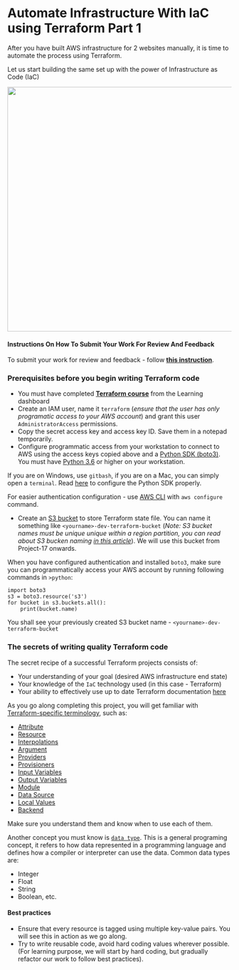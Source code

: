 # Automate Infrastructure With IaC using Terraform Part 1

After you have built AWS infrastructure for 2 websites manually, it is time to automate the process using Terraform. 

Let us start building the same set up with the power of Infrastructure as Code (IaC)

<img src="https://darey-io-pbl-projects-images.s3.eu-west-2.amazonaws.com/project16/tooling_project_16.png" width="936px" height="550px">

#### Instructions On How To Submit Your Work For Review And Feedback

To submit your work for review and feedback - follow [**this instruction**](https://starter-pbl.darey.io/en/latest/submission.html).

### Prerequisites before you begin writing Terraform code

* You must have completed [**Terraform course**](https://propitixhomes.udemy.com/course/terraform-certified/) from the Learning dashboard
* Create an IAM user, name it `terraform` (*ensure that the user has only programatic access to your AWS account*) and grant this user `AdministratorAccess` permissions.
* Copy the secret access key and access key ID. Save them in a notepad temporarily.
* Configure programmatic access from your workstation to connect to AWS using the access keys copied above and a [Python SDK (boto3)](https://boto3.amazonaws.com/v1/documentation/api/latest/index.html). You must have [Python 3.6](https://www.python.org/downloads/) or higher on your workstation.

If you are on Windows, use `gitbash`, if you are on a Mac, you can simply open a `terminal`. Read [here](https://boto3.amazonaws.com/v1/documentation/api/latest/guide/quickstart.html) to configure the Python SDK properly. 

For easier authentication configuration - use [AWS CLI](https://aws.amazon.com/cli/) with `aws configure` command.

* Create an [S3 bucket](https://docs.aws.amazon.com/AmazonS3/latest/userguide/Welcome.html) to store Terraform state file. You can name it something like `<yourname>-dev-terraform-bucket` (*Note: S3 bucket names must be unique unique within a region partition, you can read about S3 bucken naming [in this article](https://docs.aws.amazon.com/AmazonS3/latest/userguide/bucketnamingrules.html)*). We will use this bucket from Project-17 onwards.

When you have configured authentication and installed `boto3`, make sure you can programmatically access your AWS account by running following commands in `>python`:

```
import boto3
s3 = boto3.resource('s3')
for bucket in s3.buckets.all():
    print(bucket.name)
```
You shall see your previously created S3 bucket name - `<yourname>-dev-terraform-bucket`

### The secrets of writing quality Terraform code

The secret recipe of a successful Terraform projects consists of:

- Your understanding of your goal (desired AWS infrastructure end state)
- Your knowledge of the `IaC` technology used (in this case - Terraform)
- Your ability to effectively use up to date Terraform documentation [here](https://www.terraform.io/docs/configuration)

As you go along completing this project, you will get familiar with [Terraform-specific terminology](https://www.terraform.io/docs/glossary.html), such as: 

- [Attribute](https://www.terraform.io/docs/glossary.html#attribute)
- [Resource](https://www.terraform.io/docs/glossary.html#resource)
- [Interpolations](https://www.terraform.io/docs/glossary.html#interpolation)
- [Argument](https://www.terraform.io/docs/glossary.html#argument)
- [Providers](https://www.terraform.io/docs/providers/index.html)
- [Provisioners](https://www.terraform.io/docs/language/resources/provisioners/index.html)
- [Input Variables](https://www.terraform.io/docs/glossary.html#variables)
- [Output Variables](https://www.terraform.io/docs/glossary.html#output-values)
- [Module](https://www.terraform.io/docs/glossary.html#module)
- [Data Source](https://www.terraform.io/docs/glossary.html#data-source)
- [Local Values](https://www.terraform.io/docs/configuration-0-11/locals.html)
- [Backend](https://www.terraform.io/docs/glossary.html#backend)  

Make sure you understand them and know when to use each of them. 

Another concept you must know is [`data type`](https://en.wikipedia.org/wiki/Data_type). This is a general programing concept, it refers to how data represented in a programming language and defines how a compiler or interpreter can use the data. Common data types are:

- Integer
- Float
- String
- Boolean, etc.

#### Best practices

* Ensure that every resource is tagged using multiple key-value pairs. You will see this in action as we go along.
* Try to write reusable code, avoid hard coding values wherever possible. (For learning purpose, we will start by hard coding, but gradually refactor our work to follow best practices).




